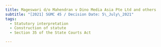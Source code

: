 ```yaml
---
title: Mageswari d/o Mahendran v Dino Media Asia Pte Ltd and others
subtitle: "[2021] SGMC 45 / Decision Date: 5\_July\_2021"
tags:
  - Statutory interpretation
  - Construction of statute
  - Section 35 of the State Courts Act

---
```

